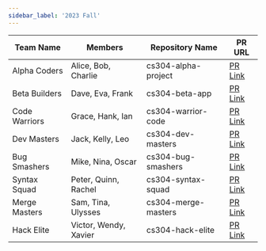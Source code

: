 ```yaml
---
sidebar_label: '2023 Fall'
---
```

| Team Name   | Members                   | Repository Name        | PR URL |
|------------|--------------------------|------------------------|--------|
| Alpha Coders | Alice, Bob, Charlie      | cs304-alpha-project    | [PR Link](https://github.com/alpha/repo/pull/1) |
| Beta Builders | Dave, Eva, Frank        | cs304-beta-app         | [PR Link](https://github.com/beta/repo/pull/2) |
| Code Warriors | Grace, Hank, Ian        | cs304-warrior-code     | [PR Link](https://github.com/warrior/repo/pull/3) |
| Dev Masters | Jack, Kelly, Leo         | cs304-dev-masters      | [PR Link](https://github.com/devmasters/repo/pull/4) |
| Bug Smashers | Mike, Nina, Oscar       | cs304-bug-smashers     | [PR Link](https://github.com/bugsmash/repo/pull/5) |
| Syntax Squad | Peter, Quinn, Rachel    | cs304-syntax-squad     | [PR Link](https://github.com/syntax/repo/pull/6) |
| Merge Masters | Sam, Tina, Ulysses     | cs304-merge-masters    | [PR Link](https://github.com/merge/repo/pull/7) |
| Hack Elite | Victor, Wendy, Xavier    | cs304-hack-elite       | [PR Link](https://github.com/hackelite/repo/pull/8) |
